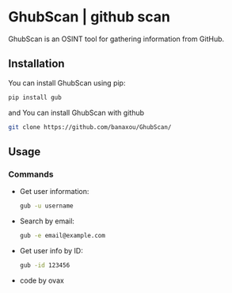 # GhubScan | github scan

GhubScan is an OSINT tool for gathering information from GitHub.

## Installation

You can install GhubScan using pip:

```sh
pip install gub
```
and You can install GhubScan with github
 ```sh
 git clone https://github.com/banaxou/GhubScan/
 ```

## Usage

### Commands

- Get user information:
  ```sh
  gub -u username

  ```

- Search by email:
  ```sh
  gub -e email@example.com
  ```

- Get user info by ID:
  ```sh
  gub -id 123456
  ```
- code by ovax 
